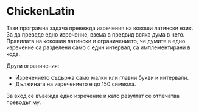 # ChickenLatin
Тази програмна задача превежда изречения на кокоши латински език. За да преведе едно изречение, взема в предвид всяка дума в него.
Правилата на кокошия латински и ограничението, че думите в едно изречение са разделени само с един интервал, са имплементирани в кода.

Други ограничения:
-	Изречението съдържа само малки или главни букви и интервали.
-	Дължината на изречението е до 150 символа.

За вход се въвежда едно изречение и като резултат се отпечатва преводът му.
